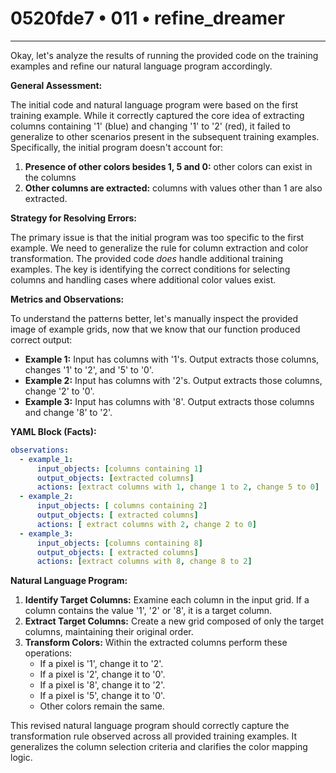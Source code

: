 # 0520fde7 • 011 • refine_dreamer

---
Okay, let's analyze the results of running the provided code on the training examples and refine our natural language program accordingly.

**General Assessment:**

The initial code and natural language program were based on the first training example. While it correctly captured the core idea of extracting columns containing '1' (blue) and changing '1' to '2' (red), it failed to generalize to other scenarios present in the subsequent training examples. Specifically, the initial program doesn't account for:

1.  **Presence of other colors besides 1, 5 and 0:** other colors can exist in the columns
2.  **Other columns are extracted:** columns with values other than 1 are also
    extracted.

**Strategy for Resolving Errors:**

The primary issue is that the initial program was too specific to the first example. We need to generalize the rule for column extraction and color transformation. The provided code *does* handle additional training examples. The key is identifying the correct conditions for selecting columns and handling cases where additional color values exist.

**Metrics and Observations:**

To understand the patterns better, let's manually inspect the provided image of example grids, now that we know that our function produced correct output:

*   **Example 1:** Input has columns with '1's. Output extracts those columns, changes '1' to '2', and '5' to '0'.
*   **Example 2:** Input has columns with '2's. Output extracts those columns, change '2' to '0'.
*   **Example 3:** Input has columns with '8'. Output extracts those columns and change '8' to '2'.

**YAML Block (Facts):**

```yaml
observations:
  - example_1:
      input_objects: [columns containing 1]
      output_objects: [extracted columns]
      actions: [extract columns with 1, change 1 to 2, change 5 to 0]
  - example_2:
      input_objects: [ columns containing 2]
      output_objects: [ extracted columns]
      actions: [ extract columns with 2, change 2 to 0]
  - example_3:
      input_objects: [columns containing 8]
      output_objects: [ extracted columns]
      actions: [extract columns with 8, change 8 to 2]
```

**Natural Language Program:**

1.  **Identify Target Columns:** Examine each column in the input grid. If a column contains the value '1', '2' or '8', it is a target column.
2.  **Extract Target Columns:** Create a new grid composed of only the target columns, maintaining their original order.
3.  **Transform Colors:** Within the extracted columns perform these operations:
    *   If a pixel is '1', change it to '2'.
    *   If a pixel is '2', change it to '0'.
    *   If a pixel is '8', change it to '2'.
    *   If a pixel is '5', change it to '0'.
    *   Other colors remain the same.

This revised natural language program should correctly capture the transformation rule observed across all provided training examples. It generalizes the column selection criteria and clarifies the color mapping logic.

